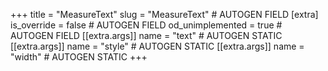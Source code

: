 +++
title = "MeasureText"
slug = "MeasureText" # AUTOGEN FIELD
[extra]
is_override = false # AUTOGEN FIELD
od_unimplemented = true # AUTOGEN FIELD
[[extra.args]]
name = "text" # AUTOGEN STATIC
[[extra.args]]
name = "style" # AUTOGEN STATIC
[[extra.args]]
name = "width" # AUTOGEN STATIC
+++